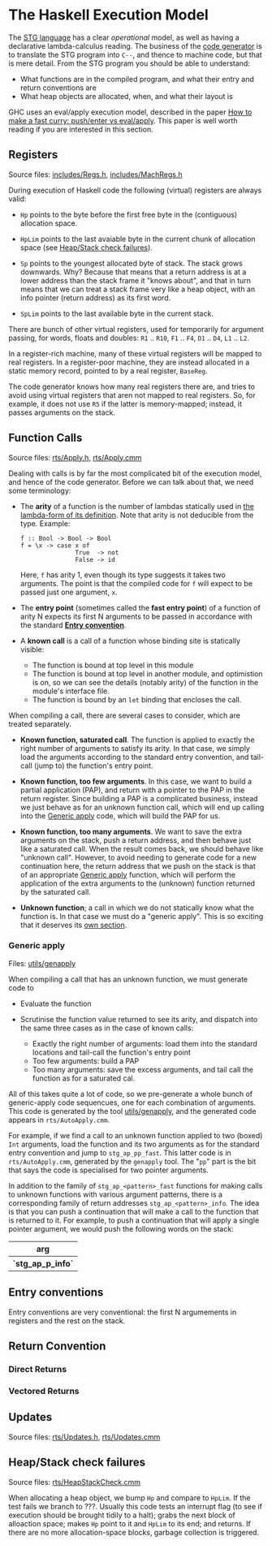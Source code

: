 # The Haskell Execution Model



The [STG language](commentary/compiler/stg-syn-type) has a clear *operational* model, as well as having a declarative lambda-calculus reading.  The business of the [code generator](commentary/compiler/code-gen) is to translate the STG program into `C--`, and thence to machine code, but that is mere detail. From the STG program you should be able to understand:


- What functions are in the compiled program, and what their entry and return conventions are
- What heap objects are allocated, when, and what their layout is


GHC uses an eval/apply execution model, described in the paper [
How to make a fast curry: push/enter vs eval/apply](http://research.microsoft.com/%7Esimonpj/papers/eval-apply).  This paper is well worth reading if you are interested in this section.


## Registers



Source files: [includes/Regs.h](/trac/ghc/browser/ghc/includes/Regs.h), [includes/MachRegs.h](/trac/ghc/browser/ghc/includes/MachRegs.h)



During execution of Haskell code the following (virtual) registers are always valid:


- `Hp` points to the byte before the first free byte in the (contiguous) allocation space.

- `HpLim` points to the last avaiable byte in the current chunk of allocation space (see [Heap/Stack check failures](#Heap/Stackcheckfailures)).

- `Sp` points to the youngest allocated byte of stack.  The stack grows downwards.  Why?  Because that means that a return address is at a lower address than the stack frame it "knows about", and that in turn means that we can treat a stack frame very like a heap object, with an info pointer (return address) as its first word.

- `SpLim` points to the last available byte in the current stack.


There are bunch of other virtual registers, used for temporarily for argument passing, for words, floats and doubles: `R1` .. `R10`, `F1` .. `F4`, `D1` .. `D4`, `L1` .. `L2`.



In a register-rich machine, many of these virtual registers will be mapped to real registers.  In a register-poor machine, they are instead allocated in a static memory record, pointed to by a real register, `BaseReg`.



The code generator knows how many real registers there are, and tries to avoid using virtual registers that aren not mapped to real registers.  So, for example, it does not use `R5` if the latter is memory-mapped; instead, it passes arguments on the stack.


## Function Calls



Source files: [rts/Apply.h](/trac/ghc/browser/ghc/rts/Apply.h), [rts/Apply.cmm](/trac/ghc/browser/ghc/rts/Apply.cmm)



Dealing with calls is by far the most complicated bit of the execution model, and hence of the code generator.  Before we can talk about that, we need some terminology:


- The **arity** of a function is the number of lambdas statically used in [the lambda-form of its definition](commentary/compiler/stg-syn-type).  Note that arity is not deducible from the type.  Example:

  ```wiki
  f :: Bool -> Bool -> Bool
  f = \x -> case x of 
                 True  -> not
                 False -> id
  ```

  Here, `f` has arity 1, even though its type suggests it takes two arguments.  The point is that the compiled code for `f` will expect to be passed just one argument, `x`.

- The **entry point** (sometimes called the **fast entry point**) of a function of arity N expects its first N  arguments to be passed in accordance with the standard **[Entry convention](commentary/rts/haskell-execution#)**.

- A **known call** is a call of a function whose binding site is statically visible:

  - The function is bound at top level in this module
  - The function is bound at top level in another module, and optimistion is on, so we can see the details (notably arity) of the function in the module's interface file.
  - The function is bound by an `let` binding that encloses the call.


When compiling a call, there are several cases to consider, which are treated separately.  


- **Known function, saturated call**.   The function is applied to exactly the right number of arguments to satisfy its arity.  In that case, we simply load the arguments according to the standard entry convention, and tail-call (jump to) the function's entry point.

- **Known function, too few arguments**.  In this case, we want to build a partial application (PAP), and return with a pointer to the PAP in the return register.  Since building a PAP is a complicated business, instead we just behave as for an unknown function call, which will end up calling into the [Generic apply](#Genericapply) code, which will build the PAP for us.

- **Known function, too many arguments**.  We want to save the extra arguments on the stack, push a return address, and then behave just like a saturated call.  When the result comes back, we should behave like "unknown call".  However, to avoid needing to generate code for a new continuation here, the return address that we push on the stack is that of an appropriate [Generic apply](#Genericapply) function, which will perform the application of the extra arguments to the (unknown) function returned by the saturated call.

- **Unknown function**;  a call in which we do not statically know what the function is.  In that case we must do a "generic apply".  This is so exciting that it deserves its [own section](commentary/rts/haskell-execution#generic-apply).

### Generic apply



Files: [utils/genapply](/trac/ghc/browser/ghc/utils/genapply)



When compiling a call that has an unknown function, we must generate code to


- Evaluate the function
- Scrutinise the function value returned to see its arity, and dispatch into the same three cases as in the case of known calls:

  - Exactly the right number of arguments: load them into the standard locations and tail-call the function's entry point
  - Too few arguments: build a PAP
  - Too many arguments: save the excess arguments, and tail call the function as for a saturated cal.


All of this takes quite a lot of code, so we pre-generate a whole bunch of generic-apply code sequencues, one for each combination of arguments.  This code is generated by the tool [utils/genapply](/trac/ghc/browser/ghc/utils/genapply), and the generated code appears in `rts/AutoApply.cmm`.



For example, if we find a call to an unknown function applied to two (boxed) `Int` arguments, load the function and its two arguments as for the standard entry convention and jump to `stg_ap_pp_fast`.  This latter code is in `rts/AutoApply.cmm`, generated by the `genapply` tool.  The "`pp`" part is the bit that says the code is specialised for two pointer arguments.



In addition to the family of `stg_ap_<pattern>_fast` functions for making calls to unknown functions with various argument patterns, there is a corresponding family of return addresses `stg_ap_<pattern>_info`.  The idea is that you can push a continuation that will make a call to the function that is returned to it.  For example, to push a continuation that will apply a single pointer argument, we would push the following words on the stack:


<table><tr><th> arg 
</th></tr>
<tr><th> `stg_ap_p_info` 
</th></tr></table>


## Entry conventions



Entry conventions are very conventional: the first N argumements in registers and the rest on the stack.


## Return Convention


### Direct Returns


### Vectored Returns


## Updates



Source files: [rts/Updates.h](/trac/ghc/browser/ghc/rts/Updates.h), [rts/Updates.cmm](/trac/ghc/browser/ghc/rts/Updates.cmm)


## Heap/Stack check failures



Source files: [rts/HeapStackCheck.cmm](/trac/ghc/browser/ghc/rts/HeapStackCheck.cmm)



When allocating a heap object, we bump `Hp` and compare to `HpLim`. If the test fails we branch to ???.  Usually this code tests an interrupt flag (to see if execution should be brought tidily to a halt); grabs the next block of alloaction space; makes `Hp` point to it and `HpLim` to its end; and returns.  If there are no more allocation-space blocks, garbage collection is triggered.


